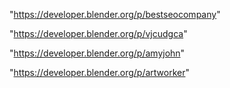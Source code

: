 "https://developer.blender.org/p/bestseocompany"

"https://developer.blender.org/p/vjcudgca"

"https://developer.blender.org/p/amyjohn"

"https://developer.blender.org/p/artworker"

 
